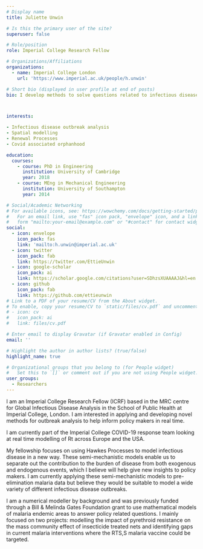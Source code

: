 ```yaml
---
# Display name
title: Juliette Unwin

# Is this the primary user of the site?
superuser: false

# Role/position
role: Imperial College Research Fellow

# Organizations/Affiliations
organizations:
  - name: Imperial College London
    url: 'https://www.imperial.ac.uk/people/h.unwin'

# Short bio (displayed in user profile at end of posts)
bio: I develop methods to solve questions related to infectious disease outbreaks.



interests:

- Infectious disease outbreak analysis
- Spatial modelling
- Renewal Processes
- Covid associated orphanhood

education:
  courses:
    - course: PhD in Engineering
      institution: University of Cambridge
      year: 2018
    - course: MEng in Mechanical Engineering
      institution: University of Southampton
      year: 2014

# Social/Academic Networking
# For available icons, see: https://wowchemy.com/docs/getting-started/page-builder/#icons
#   For an email link, use "fas" icon pack, "envelope" icon, and a link in the
#   form "mailto:your-email@example.com" or "#contact" for contact widget.
social:
  - icon: envelope
    icon_pack: fas
    link: 'mailto:h.unwin@imperial.ac.uk'
  - icon: twitter
    icon_pack: fab
    link: https://twitter.com/EttieUnwin
  - icon: google-scholar
    icon_pack: ai
    link: https://scholar.google.com/citations?user=SDhzsXUAAAAJ&hl=en
  - icon: github
    icon_pack: fab
    link: https://github.com/ettieunwin
# Link to a PDF of your resume/CV from the About widget.
# To enable, copy your resume/CV to `static/files/cv.pdf` and uncomment the lines below.
# - icon: cv
#   icon_pack: ai
#   link: files/cv.pdf

# Enter email to display Gravatar (if Gravatar enabled in Config)
email: ''

# Highlight the author in author lists? (true/false)
highlight_name: true

# Organizational groups that you belong to (for People widget)
#   Set this to `[]` or comment out if you are not using People widget.
user_groups:
  - Researchers
---
```


I am an Imperial College Research Fellow (ICRF) based in the MRC centre for Global Infectious Disease Analysis in the School of Public Health at Imperial College, London.  I am interested in applying and developing novel methods for outbreak analysis to help inform policy makers in real time.  

I am currently part of the Imperial College COVID-19 response team looking at real time modelling of Rt across Europe and the USA.

My fellowship focuses on using Hawkes Processes to model infectious disease in a new way.  These semi-mechanistic models enable us to separate out the contribution to the burden of disease from both exogenous and endogenous events, which I believe will help give new insights to policy makers.  I am currently applying these semi-mechanistic models to pre-elimination malaria data but believe they would be suitable to model a wide variety of different infectious disease outbreaks. 

I am a numerical modeller by background and was previously funded through a Bill & Melinda Gates Foundation grant to use mathematical models of malaria endemic areas to answer policy related questions. I mainly focused on two projects: modelling the impact of pyrethroid resistance on the mass community effect of insecticide treated nets and identifying gaps in current malaria interventions where the RTS,S malaria vaccine could be targeted.
